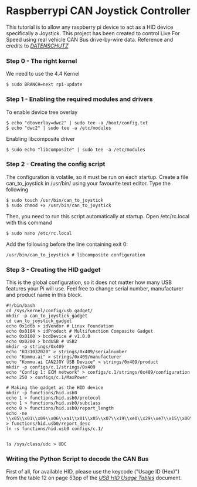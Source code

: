 # Raspberrypi CAN Joystick Controller

This tutorial is to allow any raspberry pi device to act as a HID device specifically a Joystick. This project has been created to control Live For Speed using real vehicle CAN Bus drive-by-wire data.
Reference and credits to [_DATENSCHUTZ_](http://www.isticktoit.net/?p=1383)

### Step 0 - The right kernel

We need to use the 4.4 Kernel
```
$ sudo BRANCH=next rpi-update
```

### Step 1 - Enabling the required modules and drivers

To enable device tree overlay
```
$ echo "dtoverlay=dwc2" | sudo tee -a /boot/config.txt
$ echo "dwc2" | sudo tee -a /etc/modules
```

Enabling libcomposite driver
```
$ sudo echo "libcomposite" | sudo tee -a /etc/modules
```

### Step 2 - Creating the config script

The configuration is volatile, so it must be run on each startup.
Create a file can_to_joystick in /usr/bin/ using your favourite text editor. Type the following
```
$ sudo touch /usr/bin/can_to_joystick
$ sudo chmod +x /usr/bin/can_to_joystick
```

Then, you need to run this script automatically at startup. Open /etc/rc.local with this command
```
$ sudo nano /etc/rc.local
```

Add the following before the line containing exit 0:
```
/usr/bin/can_to_joystick # libcomposite configuration
```

### Step 3 - Creating the HID gadget
This is the global configuration, so it does not matter how many USB features your Pi will use.
Feel free to change serial number, manufacturer and product name in this block.

```
#!/bin/bash
cd /sys/kernel/config/usb_gadget/
mkdir -p can_to_joystick_gadget
cd can_to_joystick_gadget
echo 0x1d6b > idVendor # Linux Foundation
echo 0x0104 > idProduct # Multifunction Composite Gadget
echo 0x0100 > bcdDevice # v1.0.0
echo 0x0200 > bcdUSB # USB2
mkdir -p strings/0x409
echo "KO31032020" > strings/0x409/serialnumber
echo "Kommu.ai" > strings/0x409/manufacturer
echo "Kommu.ai CAN2JOY USB Device" > strings/0x409/product
mkdir -p configs/c.1/strings/0x409
echo "Config 1: ECM network" > configs/c.1/strings/0x409/configuration
echo 250 > configs/c.1/MaxPower

# Making the gadget as the HID device
mkdir -p functions/hid.usb0
echo 1 > functions/hid.usb0/protocol
echo 1 > functions/hid.usb0/subclass
echo 8 > functions/hid.usb0/report_length
echo -ne \\x05\\x01\\x09\\x06\\xa1\\x01\\x05\\x07\\x19\\xe0\\x29\\xe7\\x15\\x00\\x25\\x01\\x75\\x01\\x95\\x08\\x81\\x02\\x95\\x01\\x75\\x08\\x81\\x03\\x95\\x05\\x75\\x01\\x05\\x08\\x19\\x01\\x29\\x05\\x91\\x02\\x95\\x01\\x75\\x03\\x91\\x03\\x95\\x06\\x75\\x08\\x15\\x00\\x25\\x65\\x05\\x07\\x19\\x00\\x29\\x65\\x81\\x00\\xc0 > functions/hid.usb0/report_desc
ln -s functions/hid.usb0 configs/c.1/


ls /sys/class/udc > UDC
```

### Writing the Python Script to decode the CAN Bus

First of all, for available HID, please use the keycode ("Usage ID (Hex)") from the table 12 on page 53pp of the [_USB HID Usage Tables_](https://www.usb.org/sites/default/files/documents/hut1_12v2.pdf) document. 
